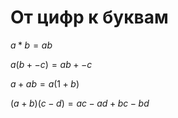 # От цифр к буквам

$a * b = ab$

$a(b +- c) = ab +- c$

$a + ab = a(1 + b)$

$(a + b)(c - d) = ac - ad + bc - bd$